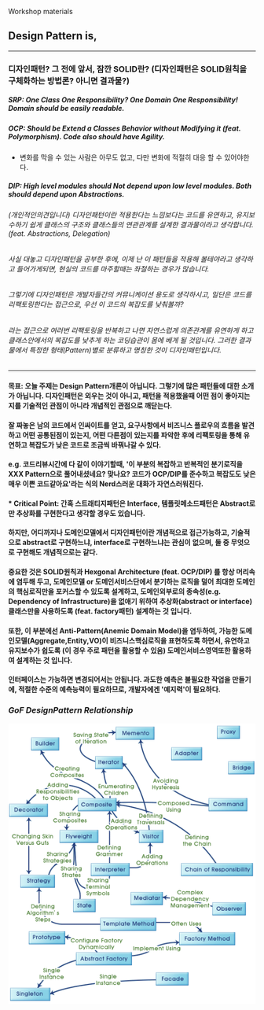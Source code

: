 Workshop materials

## Design Pattern is,
- - -
### 디자인패턴? 그 전에 앞서, 잠깐 SOLID란? (디자인패턴은 SOLID원칙을 구체화하는 방법론? 아니면 결과물?)

##### SRP: One Class One Responsibility? One Domain One Responsibility! Domain should be easily readable.
##### OCP: Should be Extend a Classes Behavior without Modifying it (feat. Polymorphism). Code also should have Agility.
- 변화를 막을 수 있는 사람은 아무도 없고, 다만 변화에 적절히 대응 할 수 있어야한다.
##### DIP: High level modules should Not depend upon low level modules. Both should depend upon Abstractions.

###### (개인적인의견입니다) 디자인패턴이란 적용한다는 느낌보다는 코드를 유연하고, 유지보수하기 쉽게 클래스의 구조와 클래스들의 연관관계를 설계한 결과물이라고 생각합니다.(feat. Abstractions, Delegation)
###### 사실 대놓고 디자인패턴을 공부한 후에, 이제 난 이 패턴들을 적용해 볼테야라고 생각하고 들어가게되면, 현실의 코드를 마주할때는 좌절하는 경우가 많습니다.
###### 그렇기에 디자인패턴은 개발자들간의 커뮤니케이션 용도로 생각하시고, 일단은 코드를 리팩토링한다는 접근으로, 우선 이 코드의 복잡도를 낮춰볼까? 
###### 라는 접근으로 여러번 리팩토링을 반복하고 나면 자연스럽게 의존관계를 유연하게 하고 클래스안에서의 복잡도를 낮추게 하는 코딩습관이 몸에 베게 될 것입니다. 그러한 결과물에서 특정한 형태(Pattern)별로 분류하고 명칭한 것이 디자인패턴입니다.
- - -
#### 목표: 오늘 주제는 Design Pattern개론이 아닙니다. 그렇기에 많은 패턴들에 대한 소개가 아닙니다. 디자인패턴은 외우는 것이 아니고, 패턴을 적용했을때 어떤 점이 좋아지는지를 기술적인 관점이 아니라 개념적인 관점으로 깨닫는다. 
#### 잘 짜놓은 남의 코드에서 인싸이트를 얻고, 요구사항에서 비즈니스 플로우의 흐름을 발견하고 어떤 공통된점이 있는지, 어떤 다른점이 있는지를 파악한 후에 리팩토링을 통해 유연하고 복잡도가 낮은 코드로 조금씩 바꿔나갈 수 있다.
#### e.g. 코드리뷰시간에 다 같이 이야기할때, '이 부분의 복잡하고 반복적인 분기로직을 XXX Pattern으로 풀어내셨네요? 맞나요? 코드가 OCP/DIP를 준수하고 복잡도도 낮은 매우 이쁜 코드같아요'라는 식의 Nerd스러운 대화가 자연스러워진다.

#### * Critical Point: 간혹 스트래티지패턴은 Interface, 템플릿메소드패턴은 Abstract로 만 추상화를 구현한다고 생각할 경우도 있습니다.
#### 하지만, 어디까지나 도메인모델에서 디자인패턴이란 개념적으로 접근가능하고, 기술적으로 abstract로 구현하느냐, interface로 구현하느냐는 관심이 없으며, 둘 중 무엇으로 구현해도 개념적으로는 같다.
#### 중요한 것은 SOLID원칙과 Hexgonal Architecture (feat. OCP/DIP) 를 항상 머리속에 염두해 두고, 도메인모델 or 도메인서비스단에서 분기하는 로직을 덜어 최대한 도메인의 핵심로직만을 포커스할 수 있도록 설계하고, 도메인외부로의 종속성(e.g. Dependency of Infrastructure)을 없애기 위하여 추상화(abstract or interface)클래스만을 사용하도록 (feat. factory패턴) 설계하는 것 입니다.
#### 또한, 이 부분에선 Anti-Pattern(Anemic Domain Model)을 염두하여, 가능한 도메인모델(Aggregate,Entity,VO)이 비즈니스핵심로직을 표현하도록 하면서, 유연하고 유지보수가 쉽도록 (이 경우 주로 패턴을 활용할 수 있음) 도메인서비스영역또한 활용하여 설계하는 것 입니다.
#### 인터페이스는 가능하면 변경되어서는 안됩니다. 과도한 예측은 불필요한 작업을 만들기에, 적절한 수준의 예측능력이 필요하므로, 개발자에겐 '예지력'이 필요하다.

### _GoF DesignPattern Relationship_
![GoF-DesignPattern-Relationshiip](./src/main/resources/img/GoF_Design_pattern_relation.gif)